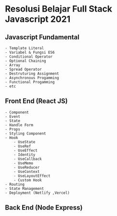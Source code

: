 # Resolusi Belajar Full Stack Javascript 2021


## Javascript Fundamental
    - Template Literal
    - Variabel & Fungsi ES6
    - Conditional Operator
    - Optional Chaining
    - Array
    - Spread Operator
    - Destruturing Assignment
    - Asynchronous Progamming
    - Functional Progamming
    - etc

## Front End (React JS)
    - Component
    - Event
    - State
    - Handle Form
    - Props
    - Styling Component
    - Hook
        - UseState
        - UseRef
        - UseEffect
        - Identity
        - UseCallback
        - UseMemo
        - UseReducer
        - UseContext
        - UseLayoutEffect
        - Custom Hook
    - Routing
    - State Management
    - Deployment (Netlify ,Vercel)

## Back End (Node Express)
    
